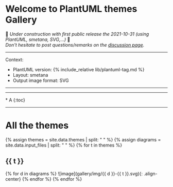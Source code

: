 # Welcome to PlantUML themes Gallery

🚧 _Under construction with first public release the 2021-10-31 (using PlantUML, smetana, SVG,...)_ 🚧<br>
_Don't hesitate to post questions/remarks on the [discussion page](https://github.com/The-Lum/puml-themes-gallery/discussions)._

---

Context:
- PlantUML version: {% include_relative lib/plantuml-tag.md %}
- Layout: smetana
- Output image format: SVG

---

<hr>
* A
{:toc}
<hr>

# All the themes
{% assign themes = site.data.themes | split: " " %}
{% assign diagrams = site.data.input_files | split: " " %}
{% for t in themes %}
## {{ t }}
{% for d in diagrams %}
![image](gallery/img/{{ d }}-{{ t }}.svg){: .align-center}
{% endfor %}
{% endfor %}
